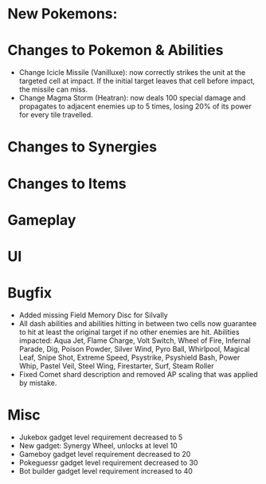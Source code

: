# New Pokemons:

# Changes to Pokemon & Abilities

- Change Icicle Missile (Vanilluxe): now correctly strikes the unit at the targeted cell at impact. If the initial target leaves that cell before impact, the missile can miss.
- Change Magma Storm (Heatran): now deals 100 special damage and propagates to adjacent enemies up to 5 times, losing 20% of its power for every tile travelled.

# Changes to Synergies

# Changes to Items

# Gameplay

# UI

# Bugfix

- Added missing Field Memory Disc for Silvally
- All dash abilities and abilities hitting in between two cells now guarantee to hit at least the original target if no other enemies are hit. Abilities impacted: Aqua Jet, Flame Charge, Volt Switch, Wheel of Fire, Infernal Parade, Dig, Poison Powder, Silver Wind, Pyro Ball, Whirlpool, Magical Leaf, Snipe Shot, Extreme Speed, Psystrike, Psyshield Bash, Power Whip, Pastel Veil, Steel Wing, Firestarter, Surf, Steam Roller
- Fixed Comet shard description and removed AP scaling that was applied by mistake.

# Misc

- Jukebox gadget level requirement decreased to 5
- New gadget: Synergy Wheel, unlocks at level 10
- Gameboy gadget level requirement decreased to 20
- Pokeguessr gadget level requirement decreased to 30
- Bot builder gadget level requirement increased to 40